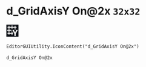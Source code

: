 # d_GridAxisY On@2x `32x32`
<img src="/img/d_GridAxisY%20On@2x.png" width=32 height=32>

``` CSharp
EditorGUIUtility.IconContent("d_GridAxisY On@2x")
```
```
d_GridAxisY On@2x
```
